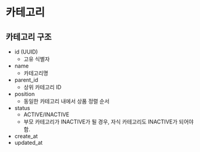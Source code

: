 # 카테고리

## 카테고리 구조
- id (UUID)
  - 고유 식별자
- name
  - 카테고리명
- parent_id
  - 상위 카테고리 ID 
- position
  - 동일한 카테고리 내에서 상품 정렬 순서
- status
  - ACTIVE/INACTIVE
  - 부모 카테고리가 INACTIVE가 될 경우, 자식 카테고리도 INACTIVE가 되어야 함.
- create_at
- updated_at

